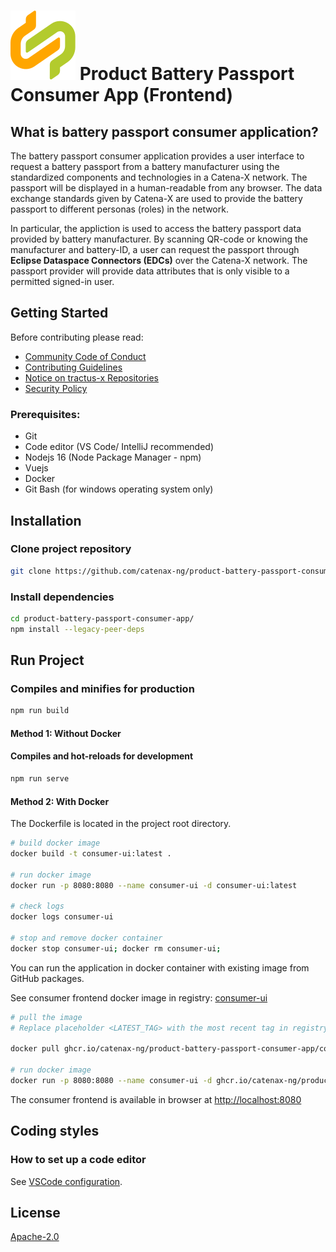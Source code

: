 # ![Product Battery Passport Consumer Application (Frontend)](./docs/catena-x-logo.svg) Product Battery Passport Consumer App (Frontend)

## What is battery passport consumer application?

The battery passport consumer application provides a user interface to request a battery passport from a battery manufacturer using the standardized components and technologies in a Catena-X network. The passport will be displayed in a human-readable from any browser. The data exchange standards given by Catena-X are used to provide the battery passport to different personas (roles) in the network.

In particular, the appliction is used to access the battery passport data provided by battery manufacturer. By scanning QR-code or knowing the manufacturer and battery-ID, a user can request the passport  through **Eclipse Dataspace Connectors (EDCs)** over the Catena-X network. The passport provider will provide data attributes that is only visible to a permitted signed-in user.


## Getting Started

Before contributing please read:
- [Community Code of Conduct](./docs/tractusx/CODE_OF_CONDUCT.md)
- [Contributing Guidelines](./docs/tractusx/CONTRIBUTING.md)
- [Notice on tractus-x Repositories](./docs/tractusx/NOTICE_template.md)
- [Security Policy](./docs/tractusx/SECURITY.md)

### Prerequisites:

- Git
- Code editor (VS Code/ IntelliJ recommended)
- Nodejs 16 (Node Package Manager - npm)
- Vuejs
- Docker
- Git Bash (for windows operating system only)

## Installation
### Clone project repository

```bash
git clone https://github.com/catenax-ng/product-battery-passport-consumer-app.git
```

### Install dependencies

```bash
cd product-battery-passport-consumer-app/
npm install --legacy-peer-deps
```

## Run Project

### Compiles and minifies for production

```bash
npm run build
```
#### Method 1: Without Docker

#### Compiles and hot-reloads for development

```bash
npm run serve
```

#### Method 2: With Docker

The Dockerfile is located in the project root directory.

```bash
# build docker image
docker build -t consumer-ui:latest .

# run docker image
docker run -p 8080:8080 --name consumer-ui -d consumer-ui:latest

# check logs
docker logs consumer-ui

# stop and remove docker container
docker stop consumer-ui; docker rm consumer-ui;
```
You can run the application in docker container with existing image from GitHub packages.

See consumer frontend docker image in registry: [consumer-ui](https://github.com/catenax-ng/product-battery-passport-consumer-app/pkgs/container/product-battery-passport-consumer-app%2Fconsumer-ui)

```bash
# pull the image 
# Replace placeholder <LATEST_TAG> with the most recent tag in registry

docker pull ghcr.io/catenax-ng/product-battery-passport-consumer-app/consumer-ui:<LATEST_TAG>

# run docker image
docker run -p 8080:8080 --name consumer-ui -d ghcr.io/catenax-ng/product-battery-passport-consumer-app/consumer-ui:<LATEST_TAG>
```
The consumer frontend is available in browser at [http://localhost:8080](http://localhost:8080)

## Coding styles

### How to set up a code editor

See [VSCode configuration](https://confluence.catena-x.net/pages/viewpage.action?pageId=55009683).

## License

[Apache-2.0](https://raw.githubusercontent.com/catenax-ng/product-battery-passport-consumer-app/main/LICENSE)
